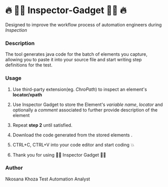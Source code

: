 # 🔥 🕵️‍♂️ Inspector-Gadget 🕵️‍♂️ 🔥

Designed to improve the workflow process of automation engineers during _Inspection_

### Description

The tool generates java code for the batch of elements you capture, allowing you to paste it into your source file and start writing step definitions for the test.

### Usage

1. Use third-party extension(eg. _ChroPath_) to inspect an element's **locator/xpath**

2. Use Inspector Gadget to store the Element's _variable name_, _locator_ and optionally a _comment_ associated to further provide description of the element

3. Repeat **step 2** until satisfied.

4. Download the code generated from the stored elements .

5. CTRL+C, CTRL+V into your code editor and start coding 💥

6. Thank you for using 🕵️‍♂️ Inspector Gadget 🕵️‍♂️


### Author
Nkosana Khoza
Test Automation Analyst
